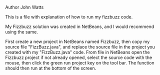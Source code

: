 Author John Watts

This is a file with explanation of how to run my fizzbuzz code.

My Fizzbuzz solution was created in NetBeans, and I would recommend using the same.

First create a new project in NetBeans named Fizzbuzz, then copy my source file "FizzBuzz.java", and replace the source file in the project you created with my "FizzBuzz.java" code. From file in NetBeans open the Fizzbuzz project if not already opened, select the source code with the mouse, then click the green run project key on the tool bar.
The function should then run at the bottom of the screen.
